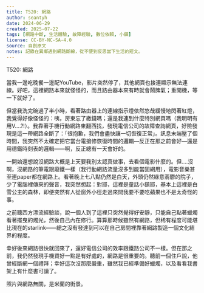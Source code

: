 ```yaml
---
title: T520: 網路
author: seantyh
date: 2024-06-29
created: 2025-07-22
tags: [網路中斷, 生活體驗, 故障經驗, 數位依賴, 小鎮]
license: CC-BY-NC-SA-4.0
source: 自創原文
notes: 記錄在異鄉遇到網路斷線，從不便到反思當下生活的短文。
---
```

T520: 網路

當我一邊吃晚餐一邊配YouTube，影片突然停了，其他網頁也接連顯示無法連線。好吧，這裡網路本來就怪怪的，而且路由器本來有時就會鬧脾氣；重開機，等一下就好了。

但當我洗完碗過了半小時，看著路由器上的連線指示燈依然悠哉緩慢地閃著紅燈，我覺得好像怪怪的：咦，房東忘了繳錢嗎；還是我連到什麼特別網頁嗎（我明明有用V....?!）。我靠著手機行動網路東翻西找，發現電信公司的故障查詢網頁，好險發現是這一帶網路全斷了：「很抱歉，我們會盡快讓一切恢復正常」。訊息末端壓了個時間，我突然不太確定把它當台電搶修恢復時間的邏輯—反正在那之前會好—還是用德鐵時刻表的邏輯——啊，反正總有一天會好的。

一開始還想說沒網路大概是上天要我別太認真做事，去看個電影什麼的。但....沒啊，沒網路的筆電跟廢鐵一樣（我行動網路流量沒多到能當固網用），電影音樂甚至連paper都在網路上。看著晚上七八點仍然是白天，外頭仍然綠意蓊鬱的院子，少了電腦裡傳來的聲音，我突然想起：對耶，這裡是童話小鎮耶，基本上這裡是白雪公主的森林，即便突然有人從窗外小徑走過來問我要不要吃蘋果也不是太奇怪的事。

之前聽西方漂流經驗談，說一個人到了這裡只突然覺得好安靜，只能自己點著蠟燭看著擺曳的燭光，然後自己內在修行。算算那時候雖然有網路，但稀有程度可能堪比現在的starlink——總之沒有發達到可以在自己房間裡靠著網路製造一個文化結界的程度。

幸好後來網路很快就回來了，還好電信公司的效率跟鐵路公司不一樣。但在那之前，我仍然發現手機買好一點是有好處的，網路是很重要的。聽前一個住戶說，他曾經斷網一個禮拜；幸好這次沒那麼嚴重，雖然我已經準備好蠟燭，以及看看我書架上有什麼書可讀了。

照片與網路無關，是米蘭的街景。